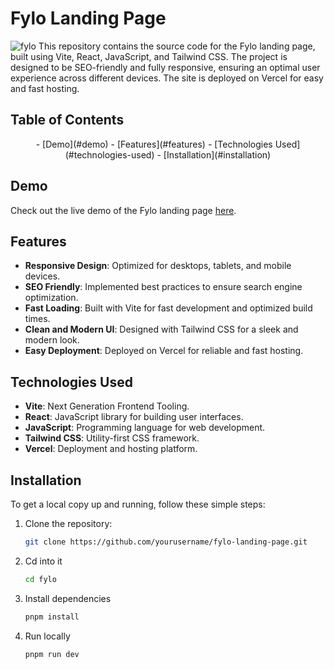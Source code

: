 # Fylo Landing Page

![fylo](https://drive.usercontent.google.com/u/0/uc?id=1QdZirKssk1eqx_vEGEMQfW42V0FjPeGr&export=download)
This repository contains the source code for the Fylo landing page, built using Vite, React, JavaScript, and Tailwind CSS. The project is designed to be SEO-friendly and fully responsive, ensuring an optimal user experience across different devices. The site is deployed on Vercel for easy and fast hosting.

## Table of Contents

<div align="center">
- [Demo](#demo)
- [Features](#features)
- [Technologies Used](#technologies-used)
- [Installation](#installation)
</div>

## Demo

Check out the live demo of the Fylo landing page [here](https://fylo-snowy.vercel.app).

## Features

- **Responsive Design**: Optimized for desktops, tablets, and mobile devices.
- **SEO Friendly**: Implemented best practices to ensure search engine optimization.
- **Fast Loading**: Built with Vite for fast development and optimized build times.
- **Clean and Modern UI**: Designed with Tailwind CSS for a sleek and modern look.
- **Easy Deployment**: Deployed on Vercel for reliable and fast hosting.

## Technologies Used

- **Vite**: Next Generation Frontend Tooling.
- **React**: JavaScript library for building user interfaces.
- **JavaScript**: Programming language for web development.
- **Tailwind CSS**: Utility-first CSS framework.
- **Vercel**: Deployment and hosting platform.

## Installation

To get a local copy up and running, follow these simple steps:

1. Clone the repository:
   ```bash
   git clone https://github.com/yourusername/fylo-landing-page.git
   ```
2. Cd into it
   ```bash
   cd fylo
   ```
3. Install dependencies
   ```bash
   pnpm install
   ```
4. Run locally
   ```bash
   pnpm run dev
   ```
